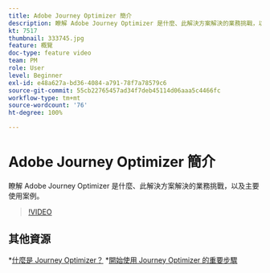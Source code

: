 ```yaml
---
title: Adobe Journey Optimizer 簡介
description: 瞭解 Adobe Journey Optimizer 是什麼、此解決方案解決的業務挑戰，以及主要使用案例。
kt: 7517
thumbnail: 333745.jpg
feature: 概覽
doc-type: feature video
team: PM
role: User
level: Beginner
exl-id: e48a627a-bd36-4084-a791-78f7a78579c6
source-git-commit: 55cb22765457ad34f7deb45114d06aaa5c4466fc
workflow-type: tm+mt
source-wordcount: '76'
ht-degree: 100%

---
```


# Adobe Journey Optimizer 簡介

瞭解 Adobe Journey Optimizer 是什麼、此解決方案解決的業務挑戰，以及主要使用案例。

>[!VIDEO](https://video.tv.adobe.com/v/333745?quality=12)

## 其他資源

*[什麼是 Journey Optimizer？](https://experienceleague.adobe.com/docs/journey-optimizer/using/get-started/get-started.html?lang=zh-Hant)
*[開始使用 Journey Optimizer 的重要步驟](https://experienceleague.adobe.com/docs/journey-optimizer/using/get-started/quick-start.html?lang=zh-Hant)

